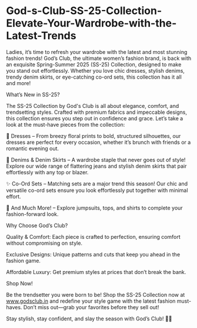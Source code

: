 # God-s-Club-SS-25-Collection-Elevate-Your-Wardrobe-with-the-Latest-Trends

Ladies, it’s time to refresh your wardrobe with the latest and most stunning fashion trends! God’s Club, the ultimate women’s fashion brand, is back with an exquisite Spring-Summer 2025 (SS-25) Collection, designed to make you stand out effortlessly. Whether you love chic dresses, stylish denims, trendy denim skirts, or eye-catching co-ord sets, this collection has it all and more!

What’s New in SS-25?

The SS-25 Collection by God's Club is all about elegance, comfort, and trendsetting styles. Crafted with premium fabrics and impeccable designs, this collection ensures you step out in confidence and grace. Let’s take a look at the must-have pieces from the collection:

🌸 Dresses – From breezy floral prints to bold, structured silhouettes, our dresses are perfect for every occasion, whether it’s brunch with friends or a romantic evening out.

👖 Denims & Denim Skirts – A wardrobe staple that never goes out of style! Explore our wide range of flattering jeans and stylish denim skirts that pair effortlessly with any top or blazer.

✨ Co-Ord Sets – Matching sets are a major trend this season! Our chic and versatile co-ord sets ensure you look effortlessly put together with minimal effort.

💫 And Much More! – Explore jumpsuits, tops, and shirts to complete your fashion-forward look.

Why Choose God’s Club?

Quality & Comfort: Each piece is crafted to perfection, ensuring comfort without compromising on style.

Exclusive Designs: Unique patterns and cuts that keep you ahead in the fashion game.

Affordable Luxury: Get premium styles at prices that don’t break the bank.

Shop Now!

Be the trendsetter you were born to be! Shop the SS-25 Collection now at www.godsclub.in and redefine your style game with the latest fashion must-haves. Don’t miss out—grab your favorites before they sell out!

Stay stylish, stay confident, and slay the season with God’s Club! 💃✨
